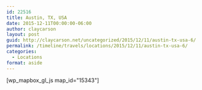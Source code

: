 ```yaml
---
id: 22516
title: Austin, TX, USA
date: 2015-12-11T00:00:00-06:00
author: claycarson
layout: post
guid: http://claycarson.net/uncategorized/2015/12/11/austin-tx-usa-6/
permalink: /timeline/travels/locations/2015/12/11/austin-tx-usa-6/
categories:
  - Locations
format: aside
---
```

<div class="media-details"></div>

[wp_mapbox_gl_js map_id="15343"]